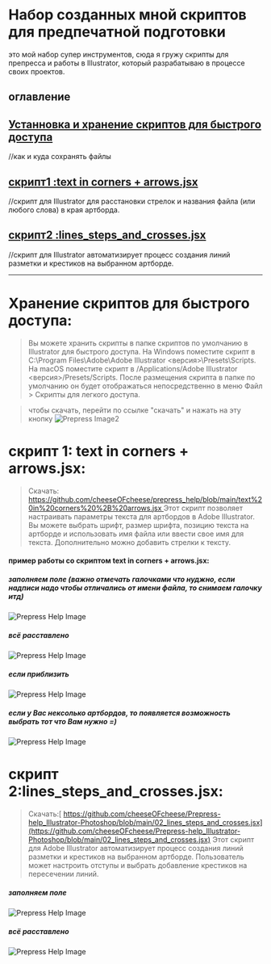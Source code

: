 # Набор созданных мной скриптов для предпечатной подготовки
это мой набор супер инструментов, сюда я гружу скрипты для препресса и работы в Illustrator, который разрабатываю в процессе своих проектов.

## оглавление
## [Устанновка и хранение скриптов для быстрого доступа](#title0)
//как и куда сохранять файлы

## [скрипт1 :text in corners + arrows.jsx](#title1)
//скрипт для Illustrator для расстановки стрелок и названия файла (или любого слова) в края артборда.
## [скрипт2 :lines_steps_and_crosses.jsx](#title2)
//скрипт для  Illustrator автоматизирует процесс создания линий разметки и крестиков на выбранном артборде.



------------------------------------------------------------------
# <a id="title0">Хранение скриптов для быстрого доступа:</a>
> Вы можете хранить скрипты в папке скриптов по умолчанию в Illustrator для быстрого доступа.
На Windows поместите скрипт в C:\Program Files\Adobe\Adobe Illustrator <версия>\Presets\Scripts.
На macOS поместите скрипт в /Applications/Adobe Illustrator <версия>/Presets/Scripts.
После размещения скрипта в папке по умолчанию он будет отображаться непосредственно в меню Файл > Скрипты для легкого доступа.

>чтобы скачать, перейти по ссылке "скачать" и нажать на эту кнопку 
![Prepress Image2](https://github.com/cheeseOFcheese/prepress_help/blob/main/image/2.png)  



# <a id="title1">скрипт 1: text in corners + arrows.jsx:</a>  

> Скачать: [https://github.com/cheeseOFcheese/prepress_help/blob/main/text%20in%20corners%20%2B%20arrows.jsx ](https://github.com/cheeseOFcheese/Prepress-help_Illustrator-Photoshop/blob/main/01_text%20in%20corners%2Barrows.jsx) 
> Этот скрипт позволяет настраивать параметры текста для артбордов в Adobe Illustrator.
Вы можете выбрать шрифт, размер шрифта, позицию текста на артборде и использовать имя файла или ввести свое имя для текста. Дополнительно можно добавить стрелки к тексту.
#### пример работы со скриптом text in corners + arrows.jsx:
##### заполняем поле (важно отмечать галочками что нуджно, если надписи надо чтобы отличались от имени файла, то снимаем галочку итд)
![Prepress Help Image](https://github.com/cheeseOFcheese/prepress_help/blob/main/image/se0.png)
##### всё расставлено
![Prepress Help Image](https://github.com/cheeseOFcheese/prepress_help/blob/main/image/se2.png)
##### если приблизить
![Prepress Help Image](https://github.com/cheeseOFcheese/prepress_help/blob/main/image/se1.png)
##### если у Вас нексолько артбордов, то появляется возможность выбрать тот что Вам нужно =)
![Prepress Help Image](https://github.com/cheeseOFcheese/prepress_help/blob/main/image/se3.png)


# <a id="title2">скрипт 2:lines_steps_and_crosses.jsx:</a> 
> Скачать:[ https://github.com/cheeseOFcheese/Prepress-help_Illustrator-Photoshop/blob/main/02_lines_steps_and_crosses.jsx](https://github.com/cheeseOFcheese/Prepress-help_Illustrator-Photoshop/blob/main/02_lines_steps_and_crosses.jsx) 
> Этот скрипт для Adobe Illustrator автоматизирует процесс создания линий разметки и крестиков на выбранном артборде. 
Пользователь может настроить отступы и выбрать добавление крестиков на пересечении линий.
##### заполняем поле
![Prepress Help Image](https://github.com/cheeseOFcheese/prepress_help/blob/main/image/s2-1.png)
##### всё расставлено
![Prepress Help Image](https://github.com/cheeseOFcheese/prepress_help/blob/main/image/s2-2.png)
